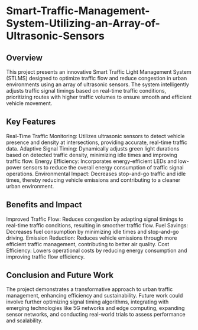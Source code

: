 # Smart-Traffic-Management-System-Utilizing-an-Array-of-Ultrasonic-Sensors

## Overview
This project presents an innovative Smart Traffic Light Management System (STLMS) designed to optimize traffic flow and reduce congestion in urban environments using an array of ultrasonic sensors. The system intelligently adjusts traffic signal timings based on real-time traffic conditions, prioritizing routes with higher traffic volumes to ensure smooth and efficient vehicle movement.

## Key Features
Real-Time Traffic Monitoring: Utilizes ultrasonic sensors to detect vehicle presence and density at intersections, providing accurate, real-time traffic data.
Adaptive Signal Timing: Dynamically adjusts green light durations based on detected traffic density, minimizing idle times and improving traffic flow.
Energy Efficiency: Incorporates energy-efficient LEDs and low-power sensors to reduce the overall energy consumption of traffic signal operations.
Environmental Impact: Decreases stop-and-go traffic and idle times, thereby reducing vehicle emissions and contributing to a cleaner urban environment.
## Benefits and Impact
Improved Traffic Flow: Reduces congestion by adapting signal timings to real-time traffic conditions, resulting in smoother traffic flow.
Fuel Savings: Decreases fuel consumption by minimizing idle times and stop-and-go driving.
Emission Reduction: Reduces vehicle emissions through more efficient traffic management, contributing to better air quality.
Cost Efficiency: Lowers operational costs by reducing energy consumption and improving traffic flow efficiency.
## Conclusion and Future Work
The project demonstrates a transformative approach to urban traffic management, enhancing efficiency and sustainability. Future work could involve further optimizing signal timing algorithms, integrating with emerging technologies like 5G networks and edge computing, expanding sensor networks, and conducting real-world trials to assess performance and scalability.

